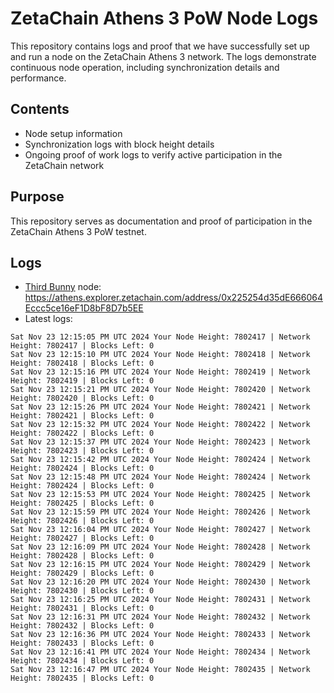 # ZetaChain Athens 3 PoW Node Logs
This repository contains logs and proof that we have successfully set up and run a node on the ZetaChain Athens 3 network. The logs demonstrate continuous node operation, including synchronization details and performance.

## Contents
- Node setup information
- Synchronization logs with block height details
- Ongoing proof of work logs to verify active participation in the ZetaChain network

## Purpose
This repository serves as documentation and proof of participation in the ZetaChain Athens 3 PoW testnet.

## Logs

- [Third Bunny](https://thirdbunny.xyz/) node: https://athens.explorer.zetachain.com/address/0x225254d35dE666064Eccc5ce16eF1D8bF8D7b5EE
- Latest logs:
```
Sat Nov 23 12:15:05 PM UTC 2024 Your Node Height: 7802417 | Network Height: 7802417 | Blocks Left: 0
Sat Nov 23 12:15:10 PM UTC 2024 Your Node Height: 7802418 | Network Height: 7802418 | Blocks Left: 0
Sat Nov 23 12:15:16 PM UTC 2024 Your Node Height: 7802419 | Network Height: 7802419 | Blocks Left: 0
Sat Nov 23 12:15:21 PM UTC 2024 Your Node Height: 7802420 | Network Height: 7802420 | Blocks Left: 0
Sat Nov 23 12:15:26 PM UTC 2024 Your Node Height: 7802421 | Network Height: 7802421 | Blocks Left: 0
Sat Nov 23 12:15:32 PM UTC 2024 Your Node Height: 7802422 | Network Height: 7802422 | Blocks Left: 0
Sat Nov 23 12:15:37 PM UTC 2024 Your Node Height: 7802423 | Network Height: 7802423 | Blocks Left: 0
Sat Nov 23 12:15:42 PM UTC 2024 Your Node Height: 7802424 | Network Height: 7802424 | Blocks Left: 0
Sat Nov 23 12:15:48 PM UTC 2024 Your Node Height: 7802424 | Network Height: 7802424 | Blocks Left: 0
Sat Nov 23 12:15:53 PM UTC 2024 Your Node Height: 7802425 | Network Height: 7802425 | Blocks Left: 0
Sat Nov 23 12:15:59 PM UTC 2024 Your Node Height: 7802426 | Network Height: 7802426 | Blocks Left: 0
Sat Nov 23 12:16:04 PM UTC 2024 Your Node Height: 7802427 | Network Height: 7802427 | Blocks Left: 0
Sat Nov 23 12:16:09 PM UTC 2024 Your Node Height: 7802428 | Network Height: 7802428 | Blocks Left: 0
Sat Nov 23 12:16:15 PM UTC 2024 Your Node Height: 7802429 | Network Height: 7802429 | Blocks Left: 0
Sat Nov 23 12:16:20 PM UTC 2024 Your Node Height: 7802430 | Network Height: 7802430 | Blocks Left: 0
Sat Nov 23 12:16:25 PM UTC 2024 Your Node Height: 7802431 | Network Height: 7802431 | Blocks Left: 0
Sat Nov 23 12:16:31 PM UTC 2024 Your Node Height: 7802432 | Network Height: 7802432 | Blocks Left: 0
Sat Nov 23 12:16:36 PM UTC 2024 Your Node Height: 7802433 | Network Height: 7802433 | Blocks Left: 0
Sat Nov 23 12:16:41 PM UTC 2024 Your Node Height: 7802434 | Network Height: 7802434 | Blocks Left: 0
Sat Nov 23 12:16:47 PM UTC 2024 Your Node Height: 7802435 | Network Height: 7802435 | Blocks Left: 0
```
